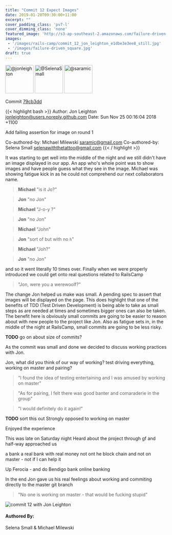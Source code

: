 ```yaml
---
title: "Commit 12 Expect Images"
date: 2019-01-28T09:30:00+11:00
excerpt: ""
cover_padding_class: 'pv7-l'
cover_dimming_class: 'none'
featured_image: 'http://s3-ap-southeast-2.amazonaws.com/failure-driven-blog/railscamp-24-woodfield-hobart/commit_12_jon_leighton_e1dbe3e3ee8.gif'
images:
 - '/images/rails-camp/commit_12_jon_leighton_e1dbe3e3ee8_still.jpg'
 - '/images/failure-driven_square.jpg'
draft: true
---
```


<img alt="@jonleighton" src="//github.com/jonleighton.png" style="display: inline; width: 88px;" height="88" />
<img alt="@SelenaSmall" src="//github.com/SelenaSmall.png" style="display: inline; width: 88px;" height="88" />
<img alt="@saramic" src="//github.com/saramic.png" style="display: inline; width: 88px;" height="88" />

Commit [79cb3dd](https://github.com/failure-driven/railscamp-search-term/commit/79cb3dd3bbe62e58826b3ce9b79eae68e4ef76f9)

{{< highlight bash >}}
Author: Jon Leighton <jonleighton@users.noreply.github.com>
Date:   Sun Nov 25 00:16:04 2018 +1100

Add failing assertion for image on round 1

Co-authored-by: Michael Milewski <saramic@gmail.com>
Co-authored-by: Selena Small <selenawiththetattoo@gmail.com>
{{< / highlight >}}

It was starting to get well into the middle of the night and we still didn't
have an image displayed in our app. An app who's whole point was to show images
and have people guess what they see in the image. Michael was showing fatigue
kick in as he could not comprehend our next collaborators name.

> **Michael** "is it Jo?"

> **Jon** "no Jon"

> **Michael** "J-o-y ?"

> **Jon** "no Jon"

> **Michael** "John"

> **Jon** "sort of but with no `h`"

> **Michael** "Joh?"

> **Jon** "no Jon"

and so it went literally 10 times over. Finally when we were properly
introduced we could get onto real questions related to RailsCamp

> "Jon, were you a werewoolf?"

The change Jon helped us make was small. A pending spec to assert that images
will be displayed on the page. This does highlight that one of the benefits of
TDD (Test Driven Development) is being able to take as small steps as are
needed at times and sometimes bigger ones can also be taken. The benefit here
is obviously small commits are going to be easier to reason about with new
people to the project like Jon. Also as fatigue sets in, in the middle of the
night at RailsCamp, small commits are going to be less risky.

**TODO** go on about size of commits?

As the commit was small and done we decided to discuss working practices with Jon.

Jon, what did you think of our way of working? test driving everything, working
on master and pairing?

> "I found the idea of testing entertaining and I was amused by working on
> master"

> "As for pairing, I felt there was good banter and comaraderie in the group"

> "I would definitely do it again!"

**TODO** sort this out
  Strongly opposed to working on master

  Enjoyed the experience

  This was late on Saturday night
  Heard about the project through gf and half-way approached us

  a bank
  a real bank with real money
  not ont he block chain
  and not on master - not if I can help it

  Up Ferocia - and do Bendigo bank online banking

In the end Jon gave us his real feelings about working and commiting directly
to the master git branch

> "No one is working on master - that would be fucking stupid"

![commit 12 with Jon Leighton](https://s3-ap-southeast-2.amazonaws.com/failure-driven-blog/railscamp-24-woodfield-hobart/commit_12_jon_leighton_e1dbe3e3ee8.gif)

#### Authored By:

Selena Small & Michael Milewski

